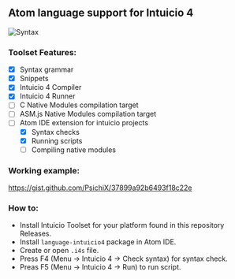 ## Atom language support for Intuicio 4

![Syntax](https://cloud.githubusercontent.com/assets/2111867/16136676/d766b992-342c-11e6-9ea4-e7eadc0d1671.png)

### Toolset Features:
- [x] Syntax grammar
- [x] Snippets
- [x] Intuicio 4 Compiler
- [x] Intuicio 4 Runner
- [ ] C Native Modules compilation target
- [ ] ASM.js Native Modules compilation target
- [ ] Atom IDE extension for intuicio projects
  * [x] Syntax checks
  * [x] Running scripts
  * [ ] Compiling native modules

### Working example:

https://gist.github.com/PsichiX/37899a92b6493f18c22e

### How to:

- Install Intuicio Toolset for your platform found in this repository Releases.
- Install `language-intuicio4` package in Atom IDE.
- Create or open `.i4s` file.
- Press F4 (Menu -> Intuicio 4 -> Check syntax) for syntax check.
- Preas F5 (Menu -> Intuicio 4 -> Run) to run script.
